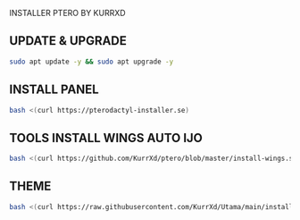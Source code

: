 INSTALLER PTERO BY KURRXD

## UPDATE & UPGRADE
```sh
sudo apt update -y && sudo apt upgrade -y
```

## INSTALL PANEL
```sh
bash <(curl https://pterodactyl-installer.se)
```

## TOOLS INSTALL WINGS AUTO IJO
```sh
bash <(curl https://github.com/KurrXd/ptero/blob/master/install-wings.sh)
```


## THEME
```sh
bash <(curl https://raw.githubusercontent.com/KurrXd/Utama/main/install.sh)
```


